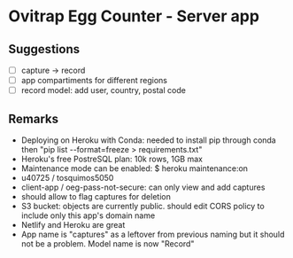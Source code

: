# Ovitrap Egg Counter - Server app

## Suggestions
- [ ] capture -> record
- [ ] app compartiments for different regions 
- [ ] record model: add user, country, postal code 

## Remarks
- Deploying on Heroku with Conda: needed to install pip through conda then "pip list --format=freeze > requirements.txt"
- Heroku's free PostreSQL plan: 10k rows, 1GB max
- Maintenance mode can be enabled: $ heroku maintenance:on
- u40725 / tosquimos5050
- client-app / oeg-pass-not-secure: can only view and add captures
- should allow to flag captures for deletion
- S3 bucket: objects are currently public. should edit CORS policy to include only this app's domain name
- Netlify and Heroku are great
- App name is  "captures" as a leftover from previous naming but it should not be a problem. Model name is now "Record"